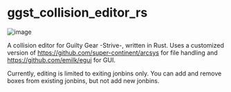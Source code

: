 # ggst_collision_editor_rs
![image](https://user-images.githubusercontent.com/9942055/166134538-f4366999-d422-4556-96ec-cf0425e3a4db.png)

A collision editor for Guilty Gear -Strive-, written in Rust. Uses a customized version of https://github.com/super-continent/arcsys for file handling and https://github.com/emilk/egui for GUI.

Currently, editing is limited to exiting jonbins only. You can add and remove boxes from existing jonbins, but not add new jonbins.
